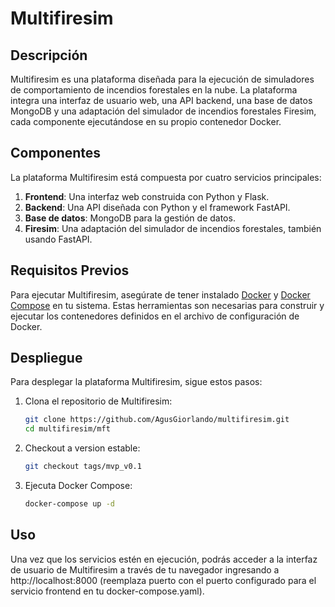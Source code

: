 # Multifiresim

## Descripción
Multifiresim es una plataforma diseñada para la ejecución de simuladores de comportamiento de incendios forestales en la nube. La plataforma integra una interfaz de usuario web, una API backend, una base de datos MongoDB y una adaptación del simulador de incendios forestales Firesim, cada componente ejecutándose en su propio contenedor Docker.

## Componentes
La plataforma Multifiresim está compuesta por cuatro servicios principales:
1. **Frontend**: Una interfaz web construida con Python y Flask.
2. **Backend**: Una API diseñada con Python y el framework FastAPI.
3. **Base de datos**: MongoDB para la gestión de datos.
4. **Firesim**: Una adaptación del simulador de incendios forestales, también usando FastAPI.

## Requisitos Previos
Para ejecutar Multifiresim, asegúrate de tener instalado [Docker](https://docs.docker.com/get-docker/) y [Docker Compose](https://docs.docker.com/compose/install/) en tu sistema. Estas herramientas son necesarias para construir y ejecutar los contenedores definidos en el archivo de configuración de Docker.

## Despliegue
Para desplegar la plataforma Multifiresim, sigue estos pasos:

1. Clona el repositorio de Multifiresim:
   ```bash
   git clone https://github.com/AgusGiorlando/multifiresim.git
   cd multifiresim/mft
   ```
2. Checkout a version estable:
   ```bash
   git checkout tags/mvp_v0.1
   ```
3. Ejecuta Docker Compose:
    ```bash
    docker-compose up -d
    ```
## Uso
Una vez que los servicios estén en ejecución, podrás acceder a la interfaz de usuario de Multifiresim a través de tu navegador ingresando a http://localhost:8000 (reemplaza puerto con el puerto configurado para el servicio frontend en tu docker-compose.yaml).